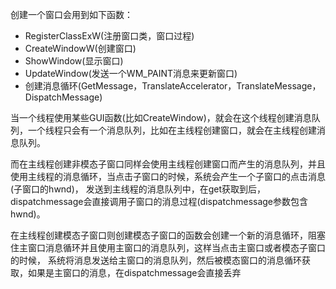 创建一个窗口会用到如下函数：
- RegisterClassExW(注册窗口类，窗口过程)
- CreateWindowW(创建窗口)
- ShowWindow(显示窗口)
- UpdateWindow(发送一个WM_PAINT消息来更新窗口)
- 创建消息循环(GetMessage，TranslateAccelerator，TranslateMessage，DispatchMessage)

当一个线程使用某些GUI函数(比如CreateWindow)，就会在这个线程创建消息队列，一个线程只会有一个消息队列，比如在主线程创建窗口，就会在主线程创建消息队列。

而在主线程创建非模态子窗口同样会使用主线程创建窗口而产生的消息队列，并且使用主线程的消息循环，当点击子窗口的时候，系统会产生一个子窗口的点击消息(子窗口的hwnd)，
发送到主线程的消息队列中，在get获取到后，dispatchmessage会直接调用子窗口的消息过程(dispatchmessage参数包含hwnd)。

在主线程创建模态子窗口则创建模态子窗口的函数会创建一个新的消息循环，阻塞住主窗口消息循环并且使用主窗口的消息队列，这样当点击主窗口或者模态子窗口的时候，
系统将消息发送给主窗口的消息队列，然后被模态窗口的消息循环获取，如果是主窗口的消息，在dispatchmessage会直接丢弃

